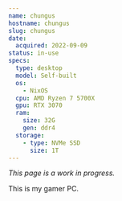 ```yaml
---
name: chungus
hostname: chungus
slug: chungus
date:
  acquired: 2022-09-09
status: in-use
specs:
  type: desktop
  model: Self-built
  os:
    - NixOS
  cpu: AMD Ryzen 7 5700X
  gpu: RTX 3070
  ram:
    size: 32G
    gen: ddr4
  storage:
    - type: NVMe SSD
      size: 1T
---
```


_This page is a work in progress._

This is my gamer PC.
